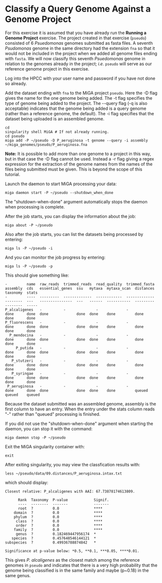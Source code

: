 # Classify a Query Genome Against a Genome Project

For this exercise it is assumed that you have already run the **Running a Genome Project** exercise. The project created in that exercise \(`pseudo`\) consisted of 6 _Psuedomonas_ genomes submitted as fasta files. A seventh _Psudomonas_ genome in the same directory had the extension `fna` so that it would not be included in the project when we added all genome files ending with `fasta`. We will now classify this seventh _Psuedomonas_ genome in relation to the genomes already in the project; _i.e._ `pseudo` will serve as our reference genome project in this exercise.

Log into the HPCC with your user name and password if you have not done so already.

Add the dataset ending with `fna` to the MiGA project `pseudo`. Here the -D flag gives the name for the one genome being added. The -t flag specifies the type of genome being added to the project. The --query flag \(-q is also acceptable\) indicates that the genome being added is a query genome \(rather than a reference genome, the default\). The -i flag specifies that the dataset being uploaded is an assembled genome.

```text
cd
singularity shell MiGA # If not already running.
cd pseudo
miga add -P ~/pseudo -D P_aeruginosa -t genome --query -i assembly ~/miga_genomes/pseudo/P_aeruginosa.fna
```

**Note:** It is possible to add more than one genome to a project in this way, but in that case the -D flag cannot be used. Instead a -r flag giving a regex expression for the extraction of the genome names from the names of the files being submitted must be given. This is beyond the scope of this tutorial.

Launch the daemon to start MiGA processing your data:

```text
miga daemon start -P ~/pseudo --shutdown_when_done
```

The "shutdown-when-done" argument automatically stops the daemon when processing is complete.

After the job starts, you can display the information about the job:

```text
miga about -P ~/pseudo
```

Also after the job starts, you can list the datasets being processed by entering:

```text
miga ls -P ~/pseudo -i
```

And you can monitor the job progress by entering:

```text
miga ls -P ~/pseudo -p
```

This should give something like:

```text
-         name  raw_reads  trimmed_reads  read_quality  trimmed_fasta  assembly  cds   essential_genes  ssu   mytaxa  mytaxa_scan  distances  taxonomy  stats
-         ----  ---------  -------------  ------------  -------------  --------  ---   ---------------  ---   ------  -----------  ---------  --------  -----
P_alcaligenes   -          -              -             -              done      done  done             done  done    done         done       done      done
P_fluorescens   -          -              -             -              done      done  done             done  done    done         done       done      done
  P_mendocina   -          -              -             -              done      done  done             done  done    done         done       done      done
     P_putida   -          -              -             -              done      done  done             done  done    done         done       done      done
   P_stutzeri   -          -              -             -              done      done  done             done  done    done         done       done      done
   P_syringae   -          -              -             -              done      done  done             done  done    done         done       done      done
 P_aeruginosa   -          -              -             -              done      done  done             done  done    done         queued     queued    queued
```

Because the dataset submitted was an assembled genome, assembly is the first column to have an entry. When the entry under the stats column reads "-" rather than "queued" processing is finished.

If you did not use the "shutdown-when-done" argument when starting the daemon, you can stop it with the command:

```text
miga daemon stop -P ~/pseudo
```

Exit the MiGA singularity container with:

```text
exit
```

After exiting singularity, you may view the classfication results with:

```text
less ~/pseudo/data/09.distances/P_aeruginosa.intax.txt
```

which should display:

```text
Closest relative: P_alcaligenes with AAI: 67.73878174613809.

      Rank  Taxonomy  P-value            Signif.
      ----  --------  -------            -------
      root  ?         0.0                ****
    domain  ?         0.0                ****
    phylum  ?         0.0                ****
     class  ?         0.0                ****
     order  ?         0.0                ****
    family  ?         0.0                ****
     genus  ?         0.182469447956174  *
   species  ?         0.457648546144121  *
subspecies  ?         0.49936788874842   *

Significance at p-value below: *0.5, **0.1, ***0.05, ****0.01.
```

This gives _P. alcaligenes_ as the closest match among the reference genomes in `pseudo` and indicates that there is a very high probability that the genome being classified is in the same family and maybe \(p~0.18\) in the same genus.

